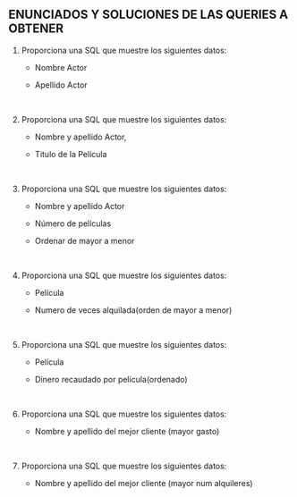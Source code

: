 ## ENUNCIADOS Y SOLUCIONES DE LAS QUERIES A OBTENER


1. Proporciona una SQL que muestre los siguientes datos:
   
    - Nombre Actor
  
    - Apellido Actor
  

<br>
   
2. Proporciona una SQL que muestre los siguientes datos:

    - Nombre y apellido Actor,

    - Titulo de la Película
  
<br>

3. Proporciona una SQL que muestre los siguientes datos:

    - Nombre y apellido Actor

    - Número de películas 

    - Ordenar de mayor a menor

<br>


4. Proporciona una SQL que muestre los siguientes datos:

    - Película

    - Numero de veces alquilada(orden de mayor a menor)

<br>

5. Proporciona una SQL que muestre los siguientes datos:

    - Película

    - Dinero recaudado por película(ordenado)


<br>

6. Proporciona una SQL que muestre los siguientes datos:

    - Nombre y apellido del mejor cliente (mayor gasto)




<br>

7. Proporciona una SQL que muestre los siguientes datos:

    - Nombre y apellido del mejor cliente (mayor num alquileres)
